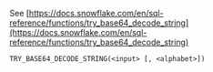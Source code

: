 See [https://docs.snowflake.com/en/sql-reference/functions/try_base64_decode_string](https://docs.snowflake.com/en/sql-reference/functions/try_base64_decode_string)
```
TRY_BASE64_DECODE_STRING(<input> [, <alphabet>])
```
